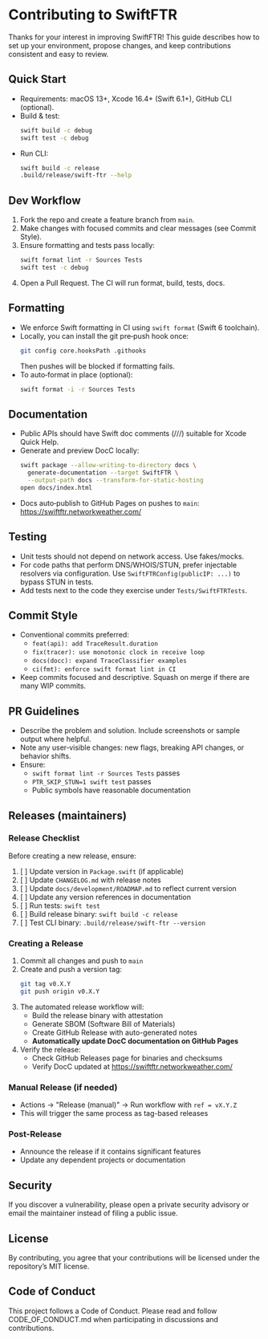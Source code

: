 # Contributing to SwiftFTR

Thanks for your interest in improving SwiftFTR! This guide describes how to set up your environment, propose changes, and keep contributions consistent and easy to review.

## Quick Start
- Requirements: macOS 13+, Xcode 16.4+ (Swift 6.1+), GitHub CLI (optional).
- Build & test:
  ```bash
  swift build -c debug
  swift test -c debug
  ```
- Run CLI:
  ```bash
  swift build -c release
  .build/release/swift-ftr --help
  ```

## Dev Workflow
1. Fork the repo and create a feature branch from `main`.
2. Make changes with focused commits and clear messages (see Commit Style).
3. Ensure formatting and tests pass locally:
   ```bash
   swift format lint -r Sources Tests
   swift test -c debug
   ```
4. Open a Pull Request. The CI will run format, build, tests, docs.

## Formatting
- We enforce Swift formatting in CI using `swift format` (Swift 6 toolchain).
- Locally, you can install the git pre‑push hook once:
  ```bash
  git config core.hooksPath .githooks
  ```
  Then pushes will be blocked if formatting fails.
- To auto‑format in place (optional):
  ```bash
  swift format -i -r Sources Tests
  ```

## Documentation
- Public APIs should have Swift doc comments (///) suitable for Xcode Quick Help.
- Generate and preview DocC locally:
  ```bash
  swift package --allow-writing-to-directory docs \
    generate-documentation --target SwiftFTR \
    --output-path docs --transform-for-static-hosting
  open docs/index.html
  ```
- Docs auto‑publish to GitHub Pages on pushes to `main`: https://swiftftr.networkweather.com/

## Testing
- Unit tests should not depend on network access. Use fakes/mocks.
- For code paths that perform DNS/WHOIS/STUN, prefer injectable resolvers via configuration. Use `SwiftFTRConfig(publicIP: ...)` to bypass STUN in tests.
- Add tests next to the code they exercise under `Tests/SwiftFTRTests`.

## Commit Style
- Conventional commits preferred:
  - `feat(api): add TraceResult.duration`
  - `fix(tracer): use monotonic clock in receive loop`
  - `docs(docc): expand TraceClassifier examples`
  - `ci(fmt): enforce swift format lint in CI`
- Keep commits focused and descriptive. Squash on merge if there are many WIP commits.

## PR Guidelines
- Describe the problem and solution. Include screenshots or sample output where helpful.
- Note any user‑visible changes: new flags, breaking API changes, or behavior shifts.
- Ensure:
  - `swift format lint -r Sources Tests` passes
  - `PTR_SKIP_STUN=1 swift test` passes
  - Public symbols have reasonable documentation

## Releases (maintainers)

### Release Checklist
Before creating a new release, ensure:
1. [ ] Update version in `Package.swift` (if applicable)
2. [ ] Update `CHANGELOG.md` with release notes
3. [ ] Update `docs/development/ROADMAP.md` to reflect current version
4. [ ] Update any version references in documentation
5. [ ] Run tests: `swift test`
6. [ ] Build release binary: `swift build -c release`
7. [ ] Test CLI binary: `.build/release/swift-ftr --version`

### Creating a Release
1. Commit all changes and push to `main`
2. Create and push a version tag:
   ```bash
   git tag v0.X.Y
   git push origin v0.X.Y
   ```
3. The automated release workflow will:
   - Build the release binary with attestation
   - Generate SBOM (Software Bill of Materials)
   - Create GitHub Release with auto-generated notes
   - **Automatically update DocC documentation on GitHub Pages**
4. Verify the release:
   - Check GitHub Releases page for binaries and checksums
   - Verify DocC updated at https://swiftftr.networkweather.com/

### Manual Release (if needed)
- Actions → "Release (manual)" → Run workflow with `ref = vX.Y.Z`
- This will trigger the same process as tag-based releases

### Post-Release
- Announce the release if it contains significant features
- Update any dependent projects or documentation

## Security
If you discover a vulnerability, please open a private security advisory or email the maintainer instead of filing a public issue.

## License
By contributing, you agree that your contributions will be licensed under the repository’s MIT license.

## Code of Conduct
This project follows a Code of Conduct. Please read and follow CODE_OF_CONDUCT.md when participating in discussions and contributions.
